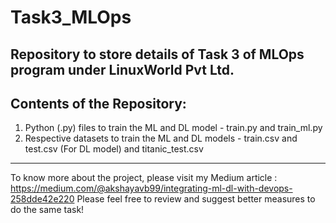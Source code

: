 # Task3_MLOps
## Repository to store details of Task 3 of MLOps program under LinuxWorld Pvt Ltd.


## Contents of the Repository:<br>
1. Python (.py) files to train the ML and DL model - train.py and train_ml.py
2. Respective datasets to train the ML and DL models - train.csv and test.csv (For DL model) and titanic_test.csv

____________________________

To know more about the project, please visit my Medium article : https://medium.com/@akshayavb99/integrating-ml-dl-with-devops-258dde42e220
Please feel free to review and suggest better measures to do the same task!
